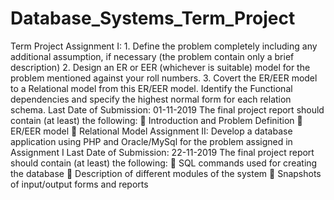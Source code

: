 # Database_Systems_Term_Project
Term Project Assignment I: 1. Define the problem completely including any additional assumption, if necessary (the problem contain only a brief description) 2. Design an ER or EER (whichever is suitable) model for the problem mentioned against your roll numbers. 3. Covert the ER/EER model to a Relational model from this ER/EER model. Identify the Functional dependencies and specify the highest normal form for each relation schema. Last Date of Submission: 01-11-2019 The final project report should contain (at least) the following:  Introduction and Problem Definition  ER/EER model  Relational Model Assignment II: Develop a database application using PHP and Oracle/MySql for the problem assigned in Assignment I Last Date of Submission: 22-11-2019 The final project report should contain (at least) the following:  SQL commands used for creating the database  Description of different modules of the system  Snapshots of input/output forms and reports
